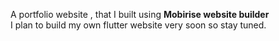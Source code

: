 A portfolio website , that I built using __Mobirise website builder__
<br>
I plan to build my own flutter website very soon so stay tuned.
